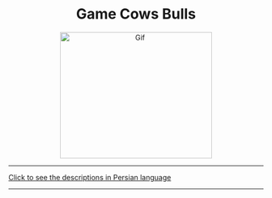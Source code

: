 <div align="center">

# Game Cows Bulls
<img alt="Gif" src="https://bartvwezel.nl/wp-content/uploads/2020/09/ezgif.com-video-to-gif-8.gif" height="250px" width="300px">
</div>
<hr>

[Click to see the descriptions in Persian language](PersianTic-Tac-Toe.md)
<hr>
